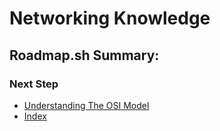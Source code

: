 # Networking Knowledge

## Roadmap.sh Summary:

### Next Step
- [Understanding The OSI Model]()
- [Index](https://github.com/Sisu-Sus/CyberSec-RoadMap/blob/main/index.md)
